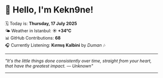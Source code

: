 # 👋 Hello, I'm Kekn9ne!

🗓️ Today is: **Thursday, 17 July 2025**  
🌤️ Weather in Istanbul: **☀️   +34°C**  
📊 GitHub Contributions: **68**  
🎧 Currently Listening: **Kırmış Kalbini** by *Duman* 🎶

---

_"It's the little things done consistently over time, straight from your heart, that have the greatest impact. — *Unknown*"_

---
